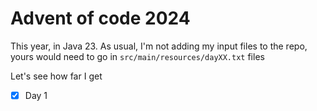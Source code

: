 # Advent of code 2024

This year, in Java 23. As usual, I'm not adding my input files to the repo, yours would need to go in `src/main/resources/dayXX.txt` files 

Let's see how far I get

- [x] Day 1
